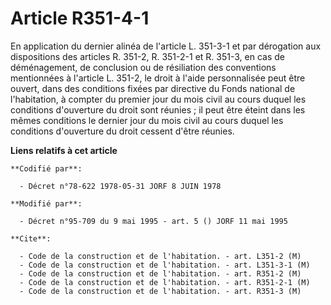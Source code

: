 # Article R351-4-1

En application du dernier alinéa de l'article L. 351-3-1 et par dérogation aux dispositions des articles R. 351-2, R. 351-2-1
et R. 351-3, en cas de déménagement, de conclusion ou de résiliation des conventions mentionnées à l'article L. 351-2, le
droit à l'aide personnalisée peut être ouvert, dans des conditions fixées par directive du Fonds national de l'habitation, à
compter du premier jour du mois civil au cours duquel les conditions d'ouverture du droit sont réunies ; il peut être éteint
dans les mêmes conditions le dernier jour du mois civil au cours duquel les conditions d'ouverture du droit cessent d'être
réunies.

**Liens relatifs à cet article**

	**Codifié par**:

	  - Décret n°78-622 1978-05-31 JORF 8 JUIN 1978

	**Modifié par**:

	  - Décret n°95-709 du 9 mai 1995 - art. 5 () JORF 11 mai 1995

	**Cite**:

	  - Code de la construction et de l'habitation. - art. L351-2 (M)
	  - Code de la construction et de l'habitation. - art. L351-3-1 (M)
	  - Code de la construction et de l'habitation. - art. R351-2 (M)
	  - Code de la construction et de l'habitation. - art. R351-2-1 (M)
	  - Code de la construction et de l'habitation. - art. R351-3 (M)
